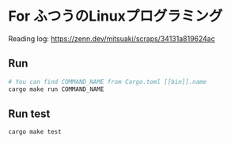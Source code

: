 # For ふつうのLinuxプログラミング

Reading log: <https://zenn.dev/mitsuaki/scraps/34131a819624ac>

## Run

```zsh
# You can find COMMAND_NAME from Cargo.toml [[bin]].name
cargo make run COMMAND_NAME
```

## Run test

```zsh
cargo make test
```

